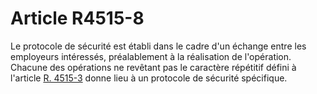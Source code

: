 # Article R4515-8

  
Le protocole de sécurité est établi dans le cadre d'un échange entre les employeurs intéressés, préalablement à la réalisation de l'opération.   
Chacune des opérations ne revêtant pas le caractère répétitif défini à l'article [R. 4515-3][1] donne lieu à un protocole de sécurité spécifique.

 [1]: /affichCodeArticle.do?cidTexte=LEGITEXT000006072050&idArticle=LEGIARTI000018491666&dateTexte=&categorieLien=cid